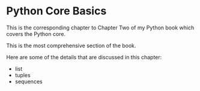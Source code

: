 <h1> Python Core Basics </h1>

This is the corresponding chapter to Chapter Two of my Python book which covers the Python core. 

This is the most comprehensive section of the book.

Here are some of the details that are discussed in this chapter:

<ul>
  <li>list</li>
  <li> tuples</li>
  <li> sequences</li>
</ul>
  

